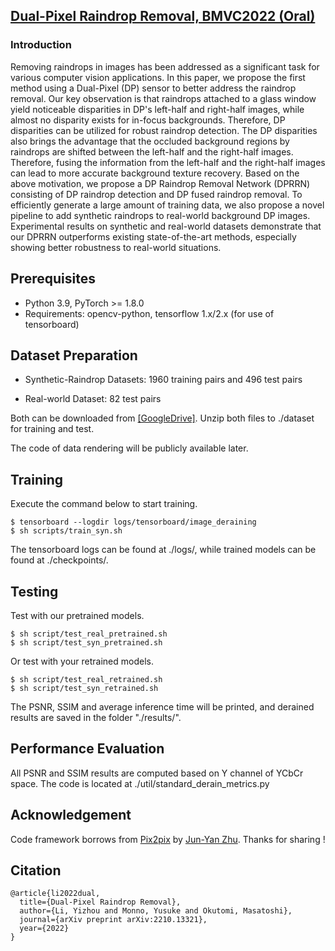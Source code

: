 ## [Dual-Pixel Raindrop Removal, BMVC2022 (Oral)](https://arxiv.org/abs/2210.13321)
### Introduction
Removing raindrops in images has been addressed as a significant task for various computer vision applications. In this paper, we propose the first method using a Dual-Pixel (DP) sensor to better address the raindrop removal. Our key observation is that raindrops attached to a glass window yield noticeable disparities in DP's left-half and right-half images, while almost no disparity exists for in-focus backgrounds. Therefore, DP disparities can be utilized for robust raindrop detection. The DP disparities also brings the advantage that the occluded background regions by raindrops are shifted between the left-half and the right-half images. Therefore, fusing the information from the left-half and the right-half images can lead to more accurate background texture recovery. Based on the above motivation, we propose a DP Raindrop Removal Network (DPRRN) consisting of DP raindrop detection and DP fused raindrop removal. To efficiently generate a large amount of training data, we also propose a novel pipeline to add synthetic raindrops to real-world background DP images. Experimental results on synthetic and real-world datasets demonstrate that our DPRRN outperforms existing state-of-the-art methods, especially showing better robustness to real-world situations.

## Prerequisites
- Python 3.9, PyTorch >= 1.8.0
- Requirements: opencv-python, tensorflow 1.x/2.x (for use of tensorboard)

## Dataset Preparation
- Synthetic-Raindrop Datasets: 1960 training pairs and 496 test pairs

- Real-world Dataset: 82 test pairs

Both can be downloaded from [[GoogleDrive]](https://drive.google.com/drive/folders/1L3sXsthCAkBF_mI9K8VI8xwIDYWou7Wj?usp=sharing). Unzip both files to ./dataset for training and test.

The code of data rendering will be publicly available later.

## Training

Execute the command below to start training.
```
$ tensorboard --logdir logs/tensorboard/image_deraining
$ sh scripts/train_syn.sh
```
The tensorboard logs can be found at ./logs/, while trained models can be found at ./checkpoints/.

## Testing
Test with our pretrained models.
```
$ sh script/test_real_pretrained.sh
$ sh script/test_syn_pretrained.sh
```
Or test with your retrained models.
```
$ sh script/test_real_retrained.sh
$ sh script/test_syn_retrained.sh
```
The PSNR, SSIM and average inference time will be printed, and derained results are saved in the folder "./results/".

## Performance Evaluation

All PSNR and SSIM results are computed based on Y channel of YCbCr space. The code is located at ./util/standard_derain_metrics.py

## Acknowledgement 
Code framework borrows from [Pix2pix](https://github.com/junyanz/pytorch-CycleGAN-and-pix2pix) by [Jun-Yan Zhu](https://github.com/junyanz/). Thanks for sharing !


## Citation

```
@article{li2022dual,
  title={Dual-Pixel Raindrop Removal},
  author={Li, Yizhou and Monno, Yusuke and Okutomi, Masatoshi},
  journal={arXiv preprint arXiv:2210.13321},
  year={2022}
}
 ```
